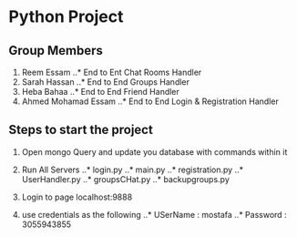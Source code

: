# Python Project

##  Group Members
1. Reem Essam
..* End to Ent Chat Rooms Handler
2. Sarah Hassan
..* End to End Groups Handler
3. Heba Bahaa
..* End to End Friend Handler
4. Ahmed Mohamad Essam
..* End to End Login & Registration Handler


## Steps to start the project
1. Open mongo Query and update you database with commands within it
2. Run All Servers
..* login.py
..* main.py
..* registration.py
..* UserHandler.py
..* groupsCHat.py
..* backupgroups.py
	
3. Login to page localhost:9888
4. use credentials as the following
..* USerName : mostafa
..* Password : 3055943855

